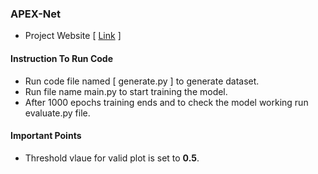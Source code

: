### APEX-Net
* Project Website  [ [Link](https://sites.google.com/view/apexnetpaper) ]

#### Instruction To Run Code
* Run code file named [ generate.py ] to generate dataset.
* Run file name main.py to start training the model.
* After 1000 epochs training ends and to check the model working run evaluate.py file.

#### Important Points
* Threshold vlaue for valid plot is set to **0.5**.
